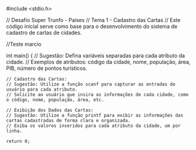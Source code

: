 #include <stdio.h>

// Desafio Super Trunfo - Países
// Tema 1 - Cadastro das Cartas
// Este código inicial serve como base para o desenvolvimento do sistema de cadastro de cartas de cidades.

//Teste marcio

int main() {
    // Sugestão: Defina variáveis separadas para cada atributo da cidade.
    // Exemplos de atributos: código da cidade, nome, população, área, PIB, número de pontos turísticos.
    
    // Cadastro das Cartas:
    // Sugestão: Utilize a função scanf para capturar as entradas do usuário para cada atributo.
    // Solicite ao usuário que insira as informações de cada cidade, como o código, nome, população, área, etc.
    
    // Exibição dos Dados das Cartas:
    // Sugestão: Utilize a função printf para exibir as informações das cartas cadastradas de forma clara e organizada.
    // Exiba os valores inseridos para cada atributo da cidade, um por linha.

    return 0;

  
